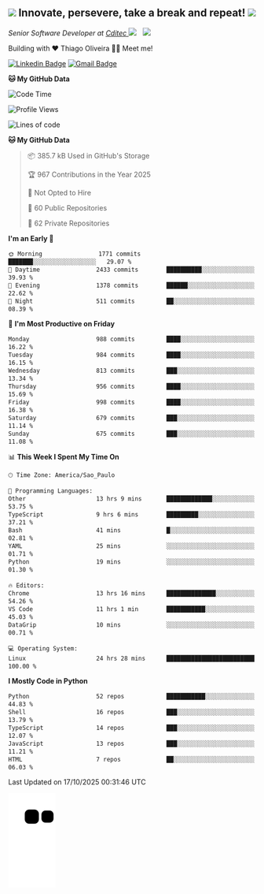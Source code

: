 <h2><img src="https://emojis.slackmojis.com/emojis/images/1531849430/4246/blob-sunglasses.gif?1531849430" width="30"/> Innovate, persevere, take a break and repeat! <img src="https://media.giphy.com/media/12oufCB0MyZ1Go/giphy.gif" width="50"></h2>
<img align='right' src="https://media.giphy.com/media/M9gbBd9nbDrOTu1Mqx/giphy.gif" width="230">
<p><em>Senior Software Developer at <a href="https://www.cditec.com.br/">Cditec
</a><img src="https://media.giphy.com/media/WUlplcMpOCEmTGBtBW/giphy.gif" width="30"> 
</em></p>



Building with ❤️ Thiago Oliveira 👋🏽 Meet me!

[![Linkedin Badge](https://img.shields.io/badge/-Thiago-blue?style=flat-square&logo=Linkedin&logoColor=white&link=https://www.linkedin.com/in/tgmarinho/)](https://www.linkedin.com/in/thiagoceconelo/) 
[![Gmail Badge](https://img.shields.io/badge/-thiceconelo@gmail.com-c14438?style=flat-square&logo=Gmail&logoColor=white&link=mailto:thiceconelo@gmail.com)](mailto:thiceconelo@gmail.com)

</em></p>

<!-- <span style="height ">
![Anurag's GitHub stats](https://github-readme-stats.vercel.app/api?username=arthurspk&show_icons=true&theme=tokyonight)
</span> -->

**🐱 My GitHub Data** 
<!--START_SECTION:waka-->
![Code Time](http://img.shields.io/badge/Code%20Time-3%2C768%20hrs%2053%20mins-blue)

![Profile Views](http://img.shields.io/badge/Profile%20Views-0-blue)

![Lines of code](https://img.shields.io/badge/From%20Hello%20World%20I%27ve%20Written-10.6%20million%20lines%20of%20code-blue)

**🐱 My GitHub Data** 

> 📦 385.7 kB Used in GitHub's Storage 
 > 
> 🏆 967 Contributions in the Year 2025
 > 
> 🚫 Not Opted to Hire
 > 
> 📜 60 Public Repositories 
 > 
> 🔑 62 Private Repositories 
 > 
**I'm an Early 🐤** 

```text
🌞 Morning                1771 commits        ███████░░░░░░░░░░░░░░░░░░   29.07 % 
🌆 Daytime                2433 commits        ██████████░░░░░░░░░░░░░░░   39.93 % 
🌃 Evening                1378 commits        ██████░░░░░░░░░░░░░░░░░░░   22.62 % 
🌙 Night                  511 commits         ██░░░░░░░░░░░░░░░░░░░░░░░   08.39 % 
```
📅 **I'm Most Productive on Friday** 

```text
Monday                   988 commits         ████░░░░░░░░░░░░░░░░░░░░░   16.22 % 
Tuesday                  984 commits         ████░░░░░░░░░░░░░░░░░░░░░   16.15 % 
Wednesday                813 commits         ███░░░░░░░░░░░░░░░░░░░░░░   13.34 % 
Thursday                 956 commits         ████░░░░░░░░░░░░░░░░░░░░░   15.69 % 
Friday                   998 commits         ████░░░░░░░░░░░░░░░░░░░░░   16.38 % 
Saturday                 679 commits         ███░░░░░░░░░░░░░░░░░░░░░░   11.14 % 
Sunday                   675 commits         ███░░░░░░░░░░░░░░░░░░░░░░   11.08 % 
```


📊 **This Week I Spent My Time On** 

```text
🕑︎ Time Zone: America/Sao_Paulo

💬 Programming Languages: 
Other                    13 hrs 9 mins       █████████████░░░░░░░░░░░░   53.75 % 
TypeScript               9 hrs 6 mins        █████████░░░░░░░░░░░░░░░░   37.21 % 
Bash                     41 mins             █░░░░░░░░░░░░░░░░░░░░░░░░   02.81 % 
YAML                     25 mins             ░░░░░░░░░░░░░░░░░░░░░░░░░   01.71 % 
Python                   19 mins             ░░░░░░░░░░░░░░░░░░░░░░░░░   01.30 % 

🔥 Editors: 
Chrome                   13 hrs 16 mins      ██████████████░░░░░░░░░░░   54.26 % 
VS Code                  11 hrs 1 min        ███████████░░░░░░░░░░░░░░   45.03 % 
DataGrip                 10 mins             ░░░░░░░░░░░░░░░░░░░░░░░░░   00.71 % 

💻 Operating System: 
Linux                    24 hrs 28 mins      █████████████████████████   100.00 % 
```

**I Mostly Code in Python** 

```text
Python                   52 repos            ███████████░░░░░░░░░░░░░░   44.83 % 
Shell                    16 repos            ███░░░░░░░░░░░░░░░░░░░░░░   13.79 % 
TypeScript               14 repos            ███░░░░░░░░░░░░░░░░░░░░░░   12.07 % 
JavaScript               13 repos            ███░░░░░░░░░░░░░░░░░░░░░░   11.21 % 
HTML                     7 repos             ██░░░░░░░░░░░░░░░░░░░░░░░   06.03 % 
```




 Last Updated on 17/10/2025 00:31:46 UTC
<!--END_SECTION:waka-->

![Snake animation](https://github.com/rafaballerini/rafaballerini/blob/output/github-contribution-grid-snake.svg)


<!---
ceconelo/ceconelo is a ✨ special ✨ repository because its `README.md` (this file) appears on your GitHub profile.
You can click the Preview link to take a look at your changes.
--->

